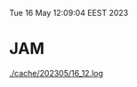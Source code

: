 Tue 16 May 12:09:04 EEST 2023
# JAM
<a href='./cache/202305/16_12.log'>./cache/202305/16_12.log</a>
